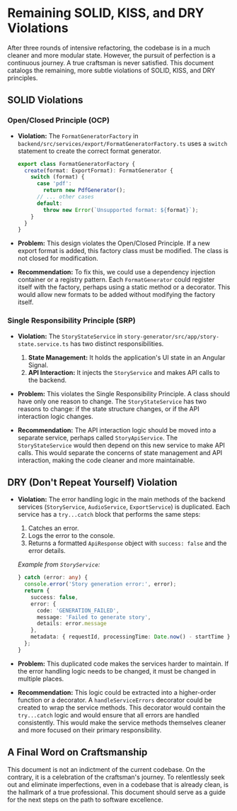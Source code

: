 # Remaining SOLID, KISS, and DRY Violations

After three rounds of intensive refactoring, the codebase is in a much cleaner and more modular state. However, the pursuit of perfection is a continuous journey. A true craftsman is never satisfied. This document catalogs the remaining, more subtle violations of SOLID, KISS, and DRY principles.

## SOLID Violations

### Open/Closed Principle (OCP)

*   **Violation:** The `FormatGeneratorFactory` in `backend/src/services/export/FormatGeneratorFactory.ts` uses a `switch` statement to create the correct format generator.

    ```typescript
    export class FormatGeneratorFactory {
      create(format: ExportFormat): FormatGenerator {
        switch (format) {
          case 'pdf':
            return new PdfGenerator();
          // ... other cases
          default:
            throw new Error(`Unsupported format: ${format}`);
        }
      }
    }
    ```

*   **Problem:** This design violates the Open/Closed Principle. If a new export format is added, this factory class must be modified. The class is not closed for modification.

*   **Recommendation:** To fix this, we could use a dependency injection container or a registry pattern. Each `FormatGenerator` could register itself with the factory, perhaps using a static method or a decorator. This would allow new formats to be added without modifying the factory itself.

### Single Responsibility Principle (SRP)

*   **Violation:** The `StoryStateService` in `story-generator/src/app/story-state.service.ts` has two distinct responsibilities.

    1.  **State Management:** It holds the application's UI state in an Angular Signal.
    2.  **API Interaction:** It injects the `StoryService` and makes API calls to the backend.

*   **Problem:** This violates the Single Responsibility Principle. A class should have only one reason to change. The `StoryStateService` has two reasons to change: if the state structure changes, or if the API interaction logic changes.

*   **Recommendation:** The API interaction logic should be moved into a separate service, perhaps called `StoryApiService`. The `StoryStateService` would then depend on this new service to make API calls. This would separate the concerns of state management and API interaction, making the code cleaner and more maintainable.

## DRY (Don't Repeat Yourself) Violation

*   **Violation:** The error handling logic in the main methods of the backend services (`StoryService`, `AudioService`, `ExportService`) is duplicated. Each service has a `try...catch` block that performs the same steps:
    1.  Catches an error.
    2.  Logs the error to the console.
    3.  Returns a formatted `ApiResponse` object with `success: false` and the error details.

    *Example from `StoryService`:*
    ```typescript
    } catch (error: any) {
      console.error('Story generation error:', error);
      return {
        success: false,
        error: {
          code: 'GENERATION_FAILED',
          message: 'Failed to generate story',
          details: error.message
        },
        metadata: { requestId, processingTime: Date.now() - startTime }
      };
    }
    ```

*   **Problem:** This duplicated code makes the services harder to maintain. If the error handling logic needs to be changed, it must be changed in multiple places.

*   **Recommendation:** This logic could be extracted into a higher-order function or a decorator. A `handleServiceErrors` decorator could be created to wrap the service methods. This decorator would contain the `try...catch` logic and would ensure that all errors are handled consistently. This would make the service methods themselves cleaner and more focused on their primary responsibility.

## A Final Word on Craftsmanship

This document is not an indictment of the current codebase. On the contrary, it is a celebration of the craftsman's journey. To relentlessly seek out and eliminate imperfections, even in a codebase that is already clean, is the hallmark of a true professional. This document should serve as a guide for the next steps on the path to software excellence.
